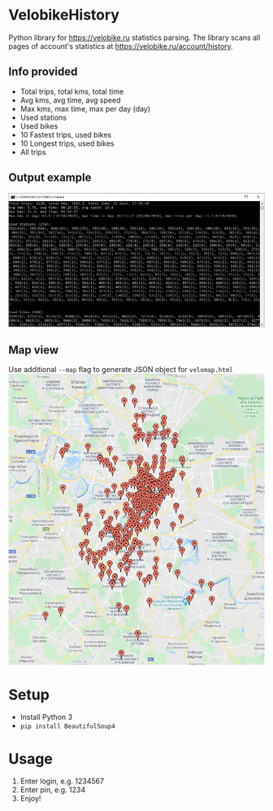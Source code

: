 # VelobikeHistory
Python library for https://velobike.ru statistics parsing.
The library scans all pages of account's statistics at https://velobike.ru/account/history.

## Info provided
* Total trips, total kms, total time
* Avg kms, avg time, avg speed
* Max kms, max time, max per day (day)
* Used stations
* Used bikes
* 10 Fastest trips, used bikes
* 10 Longest trips, used bikes
* All trips

## Output example
![StatsExample](art/Statistiсs.png)

## Map view
Use additional `--map` flag to generate JSON object for `velomap.html`
![MapExample](art/Velomap.png)

# Setup
* Install Python 3
* `pip install BeautifulSoup4`

# Usage
1. Enter login, e.g. 1234567
2. Enter pin, e.g. 1234
3. Enjoy!
